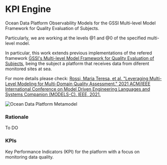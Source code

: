# KPI Engine

Ocean Data Platform Observability Models for the GSSI Multi-level Model Framework for Quality Evaluation of Subjects.

Particularly, we are working at the levels @1 and @0 of the specified multi-level model.


In particular, this work extends previous implementations of the refered framework [GSSI's Multi-level Model Framework for Quality Evaluation of Subjects](https://github.com/gssi/SmartCityModeling), being the subject a platform that receives data from diferent monitored sites at sea.

For more details please check: [Rossi, Maria Teresa, et al. "Leveraging Multi-Level Modeling for Multi-Domain Quality Assessment." 2021 ACM/IEEE International Conference on Model Driven Engineering Languages and Systems Companion (MODELS-C). IEEE, 2021.](https://ieeexplore.ieee.org/abstract/document/9643700)


![Ocean Data Platform Metamodel](/src/no/smartocean/metamodels/monitoring.png "Ecore Diagram")

### Rationale
To DO

### KPIs
Key Performance Indicators (KPI) for the platform with a focus on monitoring data quality.

